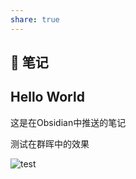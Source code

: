 ```yaml
---
share: true
---
```


## 📒 笔记

## Hello World


这是在Obsidian中推送的笔记

测试在群晖中的效果

![test](https://pic.karlsapple.work/2/2.jpg)